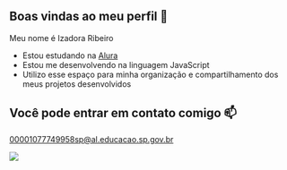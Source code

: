 ## Boas vindas ao meu perfil 💜

Meu nome é Izadora Ribeiro

- Estou estudando na [Alura](https://www.alura.com.br)
- Estou me desenvolvendo na linguagem JavaScript
- Utilizo esse espaço para minha organização e compartilhamento dos meus projetos desenvolvidos

## Você pode entrar em contato comigo 📫

00001077749958sp@al.educacao.sp.gov.br


![](https://media1.tenor.com/m/eAUqbnSzTPUAAAAC/suguru-geto-chibi.gif)
